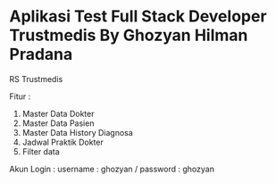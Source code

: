 # Aplikasi Test Full Stack Developer Trustmedis By Ghozyan Hilman Pradana
RS Trustmedis

Fitur : 
  1. Master Data Dokter
  2. Master Data Pasien
  3. Master Data History Diagnosa
  4. Jadwal Praktik Dokter
  5. Filter data
  
Akun Login :
  username : ghozyan / password : ghozyan
